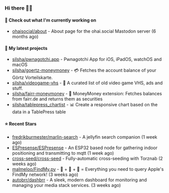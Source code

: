 ### Hi there 🦊👋

#### 👷 Check out what I'm currently working on

- [ohaisocial/about](https://github.com/ohaisocial/about) - About page for the ohai.social Mastodon server (6 months ago)

#### 🌱 My latest projects

- [silsha/pwnagotchi.app](https://github.com/silsha/pwnagotchi.app) - Pwnagotchi App for iOS, iPadOS, watchOS and macOS
- [silsha/goertz-moneymoney](https://github.com/silsha/goertz-moneymoney) - 💳 Fetches the account balance of your Görtz Vorteilskarte.
- [silsha/videogame-vhs](https://github.com/silsha/videogame-vhs) - 👾 A curated list of old video game VHS, ads and stuff.
- [silsha/fairr-moneymoney](https://github.com/silsha/fairr-moneymoney) - 💸 MoneyMoney extension: Fetches balances from fairr.de and returns them as securities
- [silsha/tablepress_chartist](https://github.com/silsha/tablepress_chartist) - 📊 Create a responsive chart based on the data in a TablePress table

#### ⭐ Recent Stars

- [fredrikburmester/marlin-search](https://github.com/fredrikburmester/marlin-search) - A jellyfin search companion (1 week ago)
- [ESPresense/ESPresense](https://github.com/ESPresense/ESPresense) - An ESP32 based node for gathering indoor positioning and transmitting to mqtt (1 week ago)
- [cross-seed/cross-seed](https://github.com/cross-seed/cross-seed) - Fully-automatic cross-seeding with Torznab (2 weeks ago)
- [malmeloo/FindMy.py](https://github.com/malmeloo/FindMy.py) - 🍏 &#43; 🎯 &#43; 🐍 = Everything you need to query Apple&#39;s FindMy network! (3 weeks ago)
- [autobrr/dashbrr](https://github.com/autobrr/dashbrr) - A sleek, modern dashboard for monitoring and managing your media stack services. (3 weeks ago)
